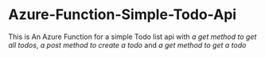 # Azure-Function-Simple-Todo-Api
This is An Azure Function for a simple Todo list api with
*a get method to get all todos*,
*a post method to create a todo* and 
*a get method to get a todo*
